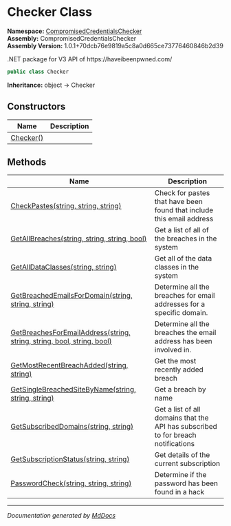 ﻿<!--  
  <auto-generated>   
    The contents of this file were generated by a tool.  
    Changes to this file may be list if the file is regenerated  
  </auto-generated>   
-->

# Checker Class

**Namespace:** [CompromisedCredentialsChecker](../index.md)  
**Assembly:** CompromisedCredentialsChecker  
**Assembly Version:** 1.0.1+70dcb76e9819a5c8a0d665ce73776460846b2d39

.NET package for V3 API of https:\/\/haveibeenpwned.com\/

```csharp
public class Checker
```

**Inheritance:** object → Checker

## Constructors

| Name                               | Description |
| ---------------------------------- | ----------- |
| [Checker()](constructors/index.md) |             |

## Methods

| Name                                                                                                            | Description                                                                       |
| --------------------------------------------------------------------------------------------------------------- | --------------------------------------------------------------------------------- |
| [CheckPastes(string, string, string)](methods/CheckPastes.md)                                                   | Check for pastes that have been found that include this email address             |
| [GetAllBreaches(string, string, string, bool)](methods/GetAllBreaches.md)                                       | Get a list of all of the breaches in the system                                   |
| [GetAllDataClasses(string, string)](methods/GetAllDataClasses.md)                                               | Get all of the data classes in the system                                         |
| [GetBreachedEmailsForDomain(string, string, string)](methods/GetBreachedEmailsForDomain.md)                     | Determine all the breaches for email addresses for a specific domain.             |
| [GetBreachesForEmailAddress(string, string, string, bool, string, bool)](methods/GetBreachesForEmailAddress.md) | Determine all the breaches the email address has been involved in.                |
| [GetMostRecentBreachAdded(string, string)](methods/GetMostRecentBreachAdded.md)                                 | Get the most recently added breach                                                |
| [GetSingleBreachedSiteByName(string, string, string)](methods/GetSingleBreachedSiteByName.md)                   | Get a breach by name                                                              |
| [GetSubscribedDomains(string, string)](methods/GetSubscribedDomains.md)                                         | Get a list of all domains that the API has subscribed to for breach notifications |
| [GetSubscriptionStatus(string, string)](methods/GetSubscriptionStatus.md)                                       | Get details of the current subscription                                           |
| [PasswordCheck(string, string, string)](methods/PasswordCheck.md)                                               | Determine if the password has been found in a hack                                |

___

*Documentation generated by [MdDocs](https://github.com/ap0llo/mddocs)*
